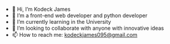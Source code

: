 - 👋 Hi, I’m Kodeck James
- 👀 I’m a front-end web developer and python developer
- 🌱 I’m currently learning in the University
- 💞️ I’m looking to collaborate with anyone with innovative ideas
- 📫 How to reach me: kodeckjames095@gmail.com


<!---
KodeckJames/KodeckJames is a ✨ special ✨ repository because its `README.md` (this file) appears on your GitHub profile.
You can click the Preview link to take a look at your changes.
--->
